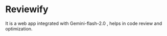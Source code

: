 # Reviewify
It is a web app integrated with Gemini-flash-2.0 , helps in code review and optimization.
